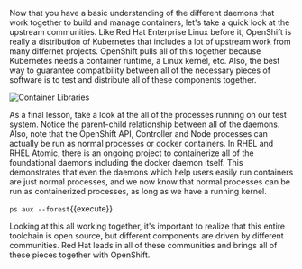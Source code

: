 Now that you have a basic understanding of the different daemons that work together to build and manage containers, let's take a quick look at the upstream communities. Like Red Hat Enterprise Linux before it, OpenShift is really a distribution of Kubernetes that includes a lot of upstream work from many differnet projects. OpenShift pulls all of this together because Kubernetes needs a container runtime, a Linux kernel, etc. Also, the best way to guarantee compatibility between all of the necessary pieces of software is to test and distribute all of these components together.

![Container Libraries](https://katacoda.com/fatherlinux/assets/subsystems/container-internals-lab-1/05-community-landscape.png)


As a final lesson, take a look at the all of the processes running on our test system. Notice the parent-child relationship between all of the daemons. Also, note that the OpenShift API, Controller and Node processes can actually be run as normal processes or docker containers. In RHEL and RHEL Atomic, there is an ongoing project to containerize all of the foundational daemons including the docker daemon itself. This demonstrates that even the daemons which help users easily run containers are just normal processes, and we now know that normal processes can be run as containerized processes, as long as we have a running kernel.

``ps aux --forest``{{execute}}

Looking at this all working together, it's important to realize that this entire toolchain is open source, but different components are driven by different communities. Red Hat leads in all of these communities and brings all of these pieces together with OpenShift.
